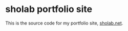 # sholab portfolio site

This is the source code for my portfolio site, [sholab.net](https://sholab.net).
